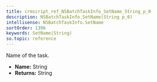 ```yaml
---
title: crmscript_ref_NSBatchTaskInfo_SetName_String_p_0
description: NSBatchTaskInfo.SetName(String p_0)
intellisense: NSBatchTaskInfo.SetName
sortOrder: 1396
keywords: SetName(String)
so.topic: reference
---
```



Name of the task.



* **Name:** String
* **Returns:** String


